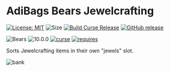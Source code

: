 # AdiBags Bears Jewelcrafting

[![License: MIT](https://img.shields.io/badge/License-MIT-yellow.svg)](https://opensource.org/licenses/MIT)
![Size](https://img.shields.io/github/repo-size/N6REJ/AdiBags_Bears_Jewelcrafting) 
[![Build Curse Release](https://github.com/N6REJ/AdiBags_Bears_Jewelcrafting/actions/workflows/release.yml/badge.svg)](https://github.com/N6REJ/AdiBags_Bears_Jewelcrafting/actions/workflows/release.yml) 
[![GitHub release](https://img.shields.io/github/release/N6REJ/AdiBags_Bears_Jewelcrafting.svg)](https://GitHub.com/N6REJ/AdiBags_Bears_Jewelcrafting/releases/)

![Bears](https://img.shields.io/badge/Supports-Bears-0B68D7)
![10.0.0](https://img.shields.io/badge/Ready_for-9.2.5-darkgreen)
[![curse](https://img.shields.io/badge/Curseforge_Project_ID:-446521-purple)](https://www.curseforge.com/wow/addons/adibags_shadowlands_Jewelcrafting)
[![requires](https://img.shields.io/badge/Requires-AdiBags-brown)](https://www.curseforge.com/wow/addons/adibags)

Sorts Jewelcrafting items in their own "jewels" slot.

![bank](https://user-images.githubusercontent.com/1850089/127739661-3204e8a2-2cf4-402d-a447-83d3392f26b3.png)
